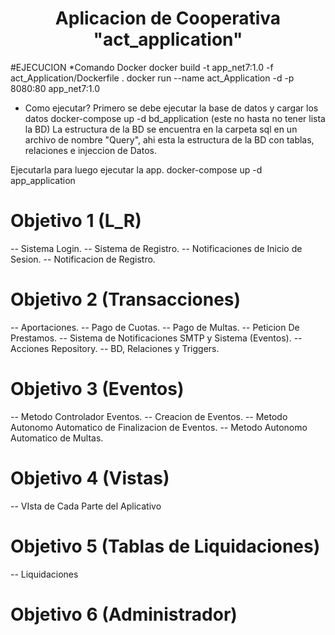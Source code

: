 <h1 align="center"> Aplicacion de Cooperativa "act_application" </h1>

 #EJECUCION
 *Comando Docker
docker build -t app_net7:1.0 -f act_Application/Dockerfile .
docker run --name act_Application -d -p 8080:80 app_net7:1.0  

* Como ejecutar?
Primero se debe ejecutar la base de datos y cargar los datos
docker-compose up -d bd_application (este no hasta no tener lista la BD)
La estructura de la BD se encuentra en la carpeta sql en un archivo de nombre "Query", ahi esta la estructura de la BD con tablas, relaciones e injeccion de Datos.

Ejecutarla para luego ejecutar la app.
docker-compose up -d app_application
# Objetivo 1 (L_R)
 -- Sistema Login.
 -- Sistema de Registro.
 -- Notificaciones de Inicio de Sesion.
 -- Notificacion de Registro.
# Objetivo 2 (Transacciones)
 -- Aportaciones.
 -- Pago de Cuotas.
 -- Pago de Multas.
 -- Peticion De Prestamos.
 -- Sistema de Notificaciones SMTP y Sistema (Eventos).
 -- Acciones Repository.
 -- BD, Relaciones y Triggers.
# Objetivo 3 (Eventos)
 -- Metodo Controlador Eventos.
 -- Creacion de Eventos.
 -- Metodo Autonomo Automatico de Finalizacion de Eventos.
 -- Metodo Autonomo Automatico de Multas.
# Objetivo 4 (Vistas)
 -- VIsta de Cada Parte del Aplicativo
# Objetivo 5 (Tablas de Liquidaciones)
 -- Liquidaciones
# Objetivo 6 (Administrador)
